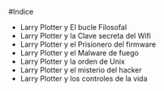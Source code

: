 #Indice

* Larry Plotter y El bucle Filosofal
* Larry Plotter y la Clave secreta del Wifi
* Larry Plotter y el Prisionero del firmware
* Larry Plotter y el Malware de fuego
* Larry Plotter y la orden de Unix
* Larry Plotter y el misterio del hacker 
* Larry Plotter y los controles de la vida